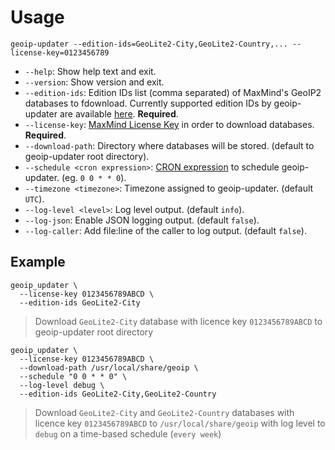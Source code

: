 # Usage

`geoip-updater --edition-ids=GeoLite2-City,GeoLite2-Country,... --license-key=0123456789`

* `--help`: Show help text and exit.
* `--version`: Show version and exit.
* `--edition-ids`: Edition IDs list (comma separated) of MaxMind's GeoIP2 databases to fdownload. Currently supported edition IDs by geoip-updater are available [here](https://github.com/crazy-max/geoip-updater/blob/master/pkg/maxmind/editionid.go#L10-L18). **Required**.
* `--license-key`: [MaxMind License Key](prerequisites.md#license-key) in order to download databases. **Required**.
* `--download-path`: Directory where databases will be stored. (default to geoip-updater root directory).
* `--schedule <cron expression>`: [CRON expression](https://godoc.org/github.com/robfig/cron#hdr-CRON_Expression_Format) to schedule geoip-updater. (eg. `0 0 * * 0`).
* `--timezone <timezone>`: Timezone assigned to geoip-updater. (default `UTC`).
* `--log-level <level>`: Log level output. (default `info`).
* `--log-json`: Enable JSON logging output. (default `false`).
* `--log-caller`: Add file:line of the caller to log output. (default `false`).

## Example

```
geoip_updater \
  --license-key 0123456789ABCD \
  --edition-ids GeoLite2-City
```
> Download `GeoLite2-City` database with licence key `0123456789ABCD` to geoip-updater root directory

```
geoip_updater \
  --license-key 0123456789ABCD \
  --download-path /usr/local/share/geoip \
  --schedule "0 0 * * 0" \
  --log-level debug \
  --edition-ids GeoLite2-City,GeoLite2-Country
```
> Download `GeoLite2-City` and `GeoLite2-Country` databases with licence key `0123456789ABCD` to `/usr/local/share/geoip` with log level to `debug` on a time-based schedule (`every week`)
